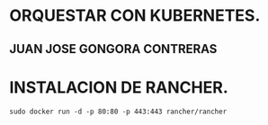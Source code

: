 # ORQUESTAR CON KUBERNETES.
## JUAN JOSE GONGORA CONTRERAS

# INSTALACION DE RANCHER.
```
sudo docker run -d -p 80:80 -p 443:443 rancher/rancher
```